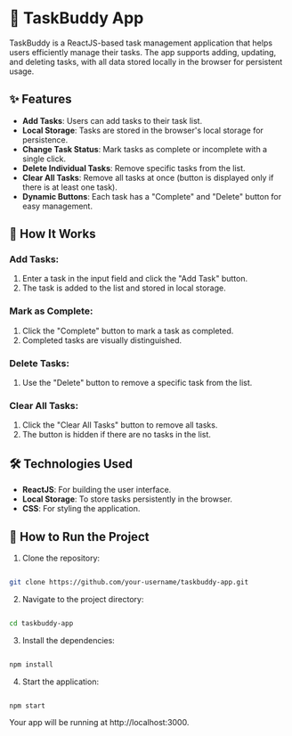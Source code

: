 # 🌟 TaskBuddy App

TaskBuddy is a ReactJS-based task management application that helps users efficiently manage their tasks. The app supports adding, updating, and deleting tasks, with all data stored locally in the browser for persistent usage.

## ✨ Features

- **Add Tasks**: Users can add tasks to their task list.
- **Local Storage**: Tasks are stored in the browser's local storage for persistence.
- **Change Task Status**: Mark tasks as complete or incomplete with a single click.
- **Delete Individual Tasks**: Remove specific tasks from the list.
- **Clear All Tasks**: Remove all tasks at once (button is displayed only if there is at least one task).
- **Dynamic Buttons**: Each task has a "Complete" and "Delete" button for easy management.

## 🔧 How It Works

### Add Tasks:
1. Enter a task in the input field and click the "Add Task" button.
2. The task is added to the list and stored in local storage.

### Mark as Complete:
1. Click the "Complete" button to mark a task as completed.
2. Completed tasks are visually distinguished.

### Delete Tasks:
1. Use the "Delete" button to remove a specific task from the list.

### Clear All Tasks:
1. Click the "Clear All Tasks" button to remove all tasks.
2. The button is hidden if there are no tasks in the list.

## 🛠️ Technologies Used

- **ReactJS**: For building the user interface.
- **Local Storage**: To store tasks persistently in the browser.
- **CSS**: For styling the application.

## 🚀 How to Run the Project

1. Clone the repository:

```bash

git clone https://github.com/your-username/taskbuddy-app.git

```
2. Navigate to the project directory:

```bash

cd taskbuddy-app

```

3. Install the dependencies:

```bash

npm install

```

4. Start the application:

```bash

npm start

```
Your app will be running at http://localhost:3000.
